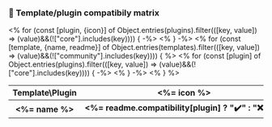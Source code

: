 ### 🧰 Template/plugin compatibily matrix

<table>
  <tr>
    <th nowrap="nowrap" align="center">Template\Plugin</th>
    <% for (const [plugin, {icon}] of Object.entries(plugins).filter(([key, value]) => (value)&&(!["core"].includes(key)))) { -%>
      <th nowrap="nowrap" align="center"><%= icon %></th>
    <% } -%>
  </tr>
  <% for (const [template, {name, readme}] of Object.entries(templates).filter(([key, value]) => (value)&&(!["community"].includes(key)))) { %>
    <tr>
      <th nowrap="nowrap"><%= name %></th>
      <% for (const [plugin] of Object.entries(plugins).filter(([key, value]) => (value)&&(!["core"].includes(key)))) { -%>
        <th nowrap="nowrap" align="center" data-plugin="<%= plugin %>"><%= readme.compatibility[plugin] ? "✔️" : "❌" %></th>
      <% } -%>
    </tr>
  <% } %>
</table>
